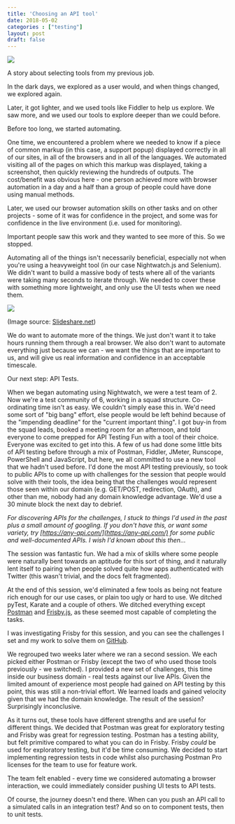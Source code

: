 ```yaml
---
title: 'Choosing an API tool'
date: 2018-05-02
categories : ["testing"]
layout: post
draft: false
---
```


[![](https://1.bp.blogspot.com/-hDOhHLvBGlM/WuhJj_l_X1I/AAAAAAAA4c4/o2encvwYQSwhmdk2NHHsqPvzW_nbR5d6ACLcBGAs/s320/keys-workshop-mechanic-tools-162553.jpeg)](https://1.bp.blogspot.com/-hDOhHLvBGlM/WuhJj_l_X1I/AAAAAAAA4c4/o2encvwYQSwhmdk2NHHsqPvzW_nbR5d6ACLcBGAs/s1600/keys-workshop-mechanic-tools-162553.jpeg)

  
  
A story about selecting tools from my previous job.  
  
In the dark days, we explored as a user would, and when things changed, we explored again.  
  
Later, it got lighter, and we used tools like Fiddler to help us explore. We saw more, and we used our tools to explore deeper than we could before.  
  
Before too long, we started automating.  
  
One time, we encountered a problem where we needed to know if a piece of common markup (in this case, a support popup) displayed correctly in all of our sites, in all of the browsers and in all of the languages. We automated visiting all of the pages on which this markup was displayed, taking a screenshot, then quickly reviewing the hundreds of outputs. The cost/benefit was obvious here - one person achieved more with browser automation in a day and a half than a group of people could have done using manual methods.  
  
Later, we used our browser automation skills on other tasks and on other projects - some of it was for confidence in the project, and some was for confidence in the live environment (i.e. used for monitoring).  
  
Important people saw this work and they wanted to see more of this. So we stopped.  
  
  
  
  
Automating all of the things isn't necessarily beneficial, especially not when you're using a heavyweight tool (in our case Nightwatch.js and Selenium). We didn't want to build a massive body of tests where all of the variants were taking many seconds to iterate through. We needed to cover these with something more lightweight, and only use the UI tests when we need them.  
  
  

[![](https://image.slidesharecdn.com/promisecloudnative-enterprise-160505211615/95/the-promise-of-a-cloud-native-platform-20160504-7-638.jpg?cb=1462483127)](https://image.slidesharecdn.com/promisecloudnative-enterprise-160505211615/95/the-promise-of-a-cloud-native-platform-20160504-7-638.jpg?cb=1462483127)

(Image source: [Slideshare.net](https://www.slideshare.net/bridgetkromhout/the-promise-of-a-cloud-native-platform-20160504))

  
We do want to automate more of the things. We just don't want it to take hours running them through a real browser. We also don't want to automate everything just because we can - we want the things that are important to us, and will give us real information and confidence in an acceptable timescale.  
  
Our next step: API Tests.  
  
When we began automating using Nightwatch, we were a test team of 2. Now we're a test community of 6, working in a squad structure. Co-ordinating time isn't as easy. We couldn't simply ease this in. We'd need some sort of "big bang" effort, else people would be left behind because of the "impending deadline" for the "current important thing". I got buy-in from the squad leads, booked a meeting room for an afternoon, and told everyone to come prepped for API Testing Fun with a tool of their choice. Everyone was excited to get into this. A few of us had done some little bits of API testing before through a mix of Postman, Fiddler, JMeter, Runscope, PowerShell and JavaScript, but here, we all committed to use a new tool that we hadn't used before. I'd done the most API testing previously, so took to public APIs to come up with challenges for the session that people would solve with their tools, the idea being that the challenges would represent those seen within our domain (e.g. GET/POST, redirection, OAuth), and other than me, nobody had any domain knowledge advantage. We'd use a 30 minute block the next day to debrief.  
  
_For discovering APIs for the challenges, I stuck to things I'd used in the past plus a small amount of googling. If you don't have this, or want some variety, try [https://any-api.com/](https://any-api.com/) for some public and well-documented APIs. I wish I'd known about this then..._  
  
The session was fantastic fun. We had a mix of skills where some people were naturally bent towards an aptitude for this sort of thing, and it naturally lent itself to pairing when people solved quite how apps authenticated with Twitter (this wasn't trivial, and the docs felt fragmented).  
  
At the end of this session, we'd eliminated a few tools as being not feature rich enough for our use cases, or plain too ugly or hard to use. We ditched pyTest, Karate and a couple of others. We ditched everything except [Postman](https://www.getpostman.com/) and [Frisby.js](http://frisbyjs.com/), as these seemed most capable of completing the tasks.  
  
I was investigating Frisby for this session, and you can see the challenges I set and my work to solve them on [GitHub](https://github.com/Fishbowler/frisby-evaluation).  
  
We regrouped two weeks later where we ran a second session. We each picked either Postman or Frisby (except the two of who used those tools previously - we switched). I provided a new set of challenges, this time inside our business domain - real tests against our live APIs. Given the limited amount of experience most people had gained on API testing by this point, this was still a non-trivial effort. We learned loads and gained velocity given that we had the domain knowledge. The result of the session? Surprisingly inconclusive.  
  
As it turns out, these tools have different strengths and are useful for different things. We decided that Postman was great for exploratory testing and Frisby was great for regression testing. Postman has a testing ability, but felt primitive compared to what you can do in Frisby. Frisby _could_ be used for exploratory testing, but it'd be time consuming. We decided to start implementing regression tests in code whilst also purchasing Postman Pro licenses for the team to use for feature work.  
  
The team felt enabled - every time we considered automating a browser interaction, we could immediately consider pushing UI tests to API tests.  
  
Of course, the journey doesn't end there. When can you push an API call to a simulated calls in an integration test? And so on to component tests, then to unit tests.